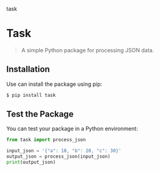 task
# Task

> A simple Python package for processing JSON data.

## Installation

Use can install the package using pip:

```bash
$ pip install task
```

## Test the Package

You can test your package in a Python environment:

```python
from task import process_json

input_json = '{"a": 10, "b": 20, "c": 30}'
output_json = process_json(input_json)
print(output_json)
```
